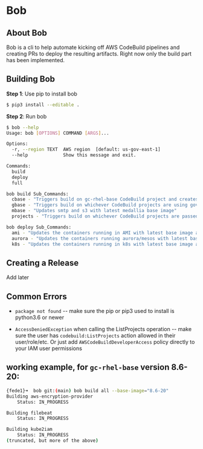 # Bob
## About Bob

Bob is a cli to help automate kicking off AWS CodeBuild pipelines and creating PRs to deploy the resulting artifacts. Right now only the build part has been implemented.
## Building Bob

**Step 1**: Use pip to install bob

```sh
$ pip3 install --editable .
```

**Step 2**: Run bob
```sh
$ bob --help
Usage: bob [OPTIONS] COMMAND [ARGS]...

Options:
  -r, --region TEXT  AWS region  [default: us-gov-east-1]
  --help             Show this message and exit.

Commands:
  build
  deploy
  full

bob build Sub_Commands:
  cbase - "Triggers build on gc-rhel-base CodeBuild project and creates TF CICD pr"
  gbase - "Triggers build on whichever CodeBuild projects are using gov base image"
  mbase - "Updates smtp and s3 with latest medallia base image"
  projects - "Triggers build on whichever CodeBuild projects are passed as arguments"

bob deploy Sub_Commands:
  ami - "Updates the containers running in AMI with latest base image and creates a PR" 
  aurora - "Updates the containers running aurora/mesos with latest base image and creates a PR"
  k8s - "Updates the containers running in k8s with latest base image and creates a PR"

```


## Creating a Release

Add later

## Common Errors

- `package not found`
-- make sure the pip or pip3 used to install is python3.6 or newer

- `AccessDeniedException` when calling the ListProjects operation
-- make sure the user has `codebuild:ListProjects` action allowed in their user/role/etc. Or just add `AWSCodeBuildDeveloperAccess` policy directly to your IAM user permissions

## working example, for `gc-rhel-base` version 8.6-20:

```sh
{fede1}➜  bob git:(main) bob build all --base-image="8.6-20"
Building aws-encryption-provider
	Status: IN_PROGRESS

Building filebeat
	Status: IN_PROGRESS

Building kube2iam
	Status: IN_PROGRESS
(truncated, but more of the above)
  ```

